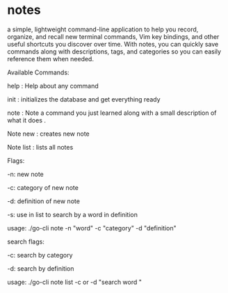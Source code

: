 # notes
a simple, lightweight command-line application to help you record, organize, and recall new terminal commands, Vim key bindings, and other useful shortcuts you discover over time. With notes, you can quickly save commands along with descriptions, tags, and categories so you can easily reference them when needed.


Available Commands: 


  help       : Help about any command
  
  init    :    initializes the database and get everything ready
  
  note     :   Note a command you just learned along with a small description of what it does .
            
  Note new : creates new note

  Note list : lists all notes
  
  Flags:
  
   -n: new note
   
   -c: category of new note
   
   -d: definition of new note
   
   -s: use in list to search by a word in definition       

usage: ./go-cli note -n "word" -c "category" -d "definition"

search flags: 

-c: search by category

-d: search by definition 

usage: ./go-cli note list -c or -d "search word "

